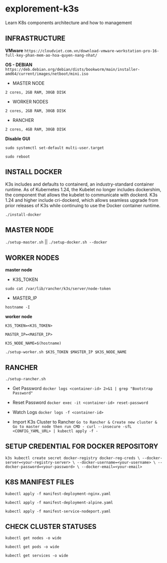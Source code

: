 # explorement-k3s
Learn K8s components architecture and how to management

## INFRASTRUCTURE
**VMware** `https://cloudviet.com.vn/download-vmware-workstation-pro-16-full-key-phan-mem-ao-hoa-quyen-nang-nhat/`

**OS - DEBIAN** `https://deb.debian.org/debian/dists/bookworm/main/installer-amd64/current/images/netboot/mini.iso`
- MASTER NODE

`2 cores, 2GB RAM, 30GB DISK `

- WORKER NODES

`2 cores, 2GB RAM, 30GB DISK `

- RANCHER

`2 cores, 4GB RAM, 30GB DISK `

**Disable GUI**

`sudo systemctl set-default multi-user.target`

`sudo reboot`

## INSTALL DOCKER
K3s includes and defaults to containerd, an industry-standard container runtime. As of Kubernetes 1.24, the Kubelet no longer includes dockershim, the component that allows the kubelet to communicate with dockerd. K3s 1.24 and higher include cri-dockerd, which allows seamless upgrade from prior releases of K3s while continuing to use the Docker container runtime.

`./install-docker`

## MASTER NODE
`./setup-master.sh` || `./setup-docker.sh --docker`

## WORKER NODES
**master node**
- K3S_TOKEN

`sudo cat /var/lib/rancher/k3s/server/node-token`

- MASTER_IP

`hostname -I`

**worker node**

`K3S_TOKEN=<K3S_TOKEN>`

`MASTER_IP=<MASTER_IP>`

`K3S_NODE_NAME=$(hostname)`

`./setup-worker.sh $K3S_TOKEN $MASTER_IP $K3S_NODE_NAME`

## RANCHER
`./setup-rancher.sh`

- Get Password
`docker logs <container-id> 2>&1 | grep "Bootstrap Password"`

- Reset Password
`docker exec -it <container-id> reset-password`

- Watch Logs
`docker logs -f <container-id>`

- Import K3s Cluster to Rancher
`Go to Rancher & Create new cluster & Go to master node then run CMD - curl --insecure -sfL <CONFIG_YAML_URL> | kubectl apply -f -`

## SETUP CREDENTIAL FOR DOCKER REPOSITORY
`
k3s kubectl create secret docker-registry docker-reg-creds \
      --docker-server=<your-registry-server> \
      --docker-username=<your-username> \
      --docker-password=<your-password> \
      --docker-email=<your-email>
`

## K8S MANIFEST FILES
`kubectl apply -f manifest-deployment-nginx.yaml`

`kubectl apply -f manifest-deployment-alpine.yaml`

`kubectl apply -f manifest-service-nodeport.yaml`

## CHECK CLUSTER STATUSES
`kubectl get nodes -o wide`

`kubectl get pods -o wide`

`kubectl get services -o wide`